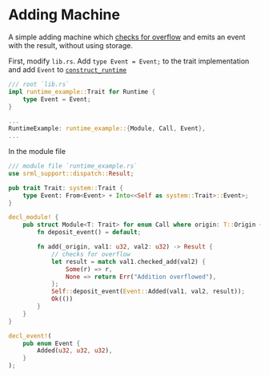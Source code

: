 # Adding Machine

A simple adding machine which [checks for overflow](../advanced/safety.md#overunder) and emits an event with the result, without using storage.

First, modify `lib.rs`. Add `type Event = Event;` to the trait implementation and add `Event` to [`construct_runtime`](https://crates.parity.io/srml_support/macro.construct_runtime.html)

```rust
/// root `lib.rs`
impl runtime_example::Trait for Runtime {
	type Event = Event;
}

...
RuntimeExample: runtime_example::{Module, Call, Event},
...
```

In the module file

```rust
/// module file `runtime_example.rs`
use srml_support::dispatch::Result;

pub trait Trait: system::Trait {
    type Event: From<Event> + Into<<Self as system::Trait>::Event>;
}

decl_module! {
    pub struct Module<T: Trait> for enum Call where origin: T::Origin {
        fn deposit_event() = default;

        fn add(_origin, val1: u32, val2: u32) -> Result {
            // checks for overflow
            let result = match val1.checked_add(val2) {
                Some(r) => r,
                None => return Err("Addition overflowed"),
            };
            Self::deposit_event(Event::Added(val1, val2, result));
            Ok(())
        }
    }
}

decl_event!(
    pub enum Event {
        Added(u32, u32, u32),
    }
);
```